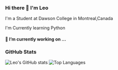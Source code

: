 ### Hi there 👋 I'm Leo

I'm a Student at Dawson College in Montreal,Canada

I'm Currently learning Python


#### 🔭 I’m currently working on ...


### GitHub Stats
![Leo's GitHub stats](https://github-readme-stats-git-masterrstaa-rickstaa.vercel.app/api?username=LThijsKH&show_icons=true)
![Top Languages](https://github-readme-stats-git-masterrstaa-rickstaa.vercel.app/api/top-langs/?username=LThijsKH&layout=compact&langs_count=10)
<!--
**LThijsKH/LThijsKH** is a ✨ _special_ ✨ repository because its `README.md` (this file) appears on your GitHub profile.

Here are some ideas to get you started:

- 🔭 I’m currently working on ...
- 🌱 I’m currently learning ...
- 👯 I’m looking to collaborate on ...
- 🤔 I’m looking for help with ...
- 💬 Ask me about ...
- 📫 How to reach me: ...
- 😄 Pronouns: ...
- ⚡ Fun fact: ...
-->
